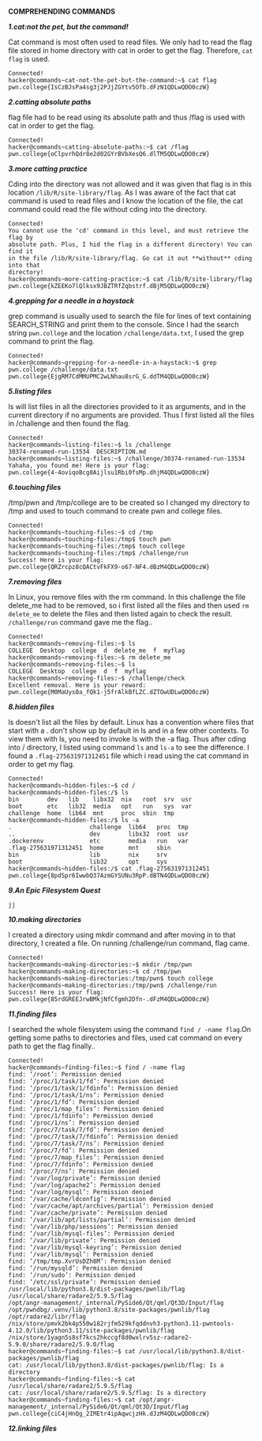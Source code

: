 **COMPREHENDING COMMANDS**

***1.cat:not the pet, but the command!***

Cat command is most often used to read files. We only had to read the flag file stored in home directory with cat in order to get the flag. Therefore, ```cat flag``` is used.

```
Connected!
hacker@commands~cat-not-the-pet-but-the-command:~$ cat flag
pwn.college{IsCzBJsPa4sg3j2PJjZGYtv5Ofb.dFzN1QDLwQDO0czW}
```

***2.catting absolute paths***

flag file had to be read using its absolute path and thus /flag is used with cat in order to get the flag.

```
Connected!
hacker@commands~catting-absolute-paths:~$ cat /flag
pwn.college{oClpvrhQdr8e2d02GYrBVbXesQ6.dlTM5QDLwQDO0czW}
```

***3.more catting practice***

Cding into the directory was not allowed and it was given that flag is in this location ```/lib/R/site-library/flag```. As I was aware of the fact that cat command is used to read files and I know the location of the file, the cat command could read the file without cding into the directory. 

```
Connected!
You cannot use the 'cd' command in this level, and must retrieve the flag by
absolute path. Plus, I hid the flag in a different directory! You can find it
in the file /lib/R/site-library/flag. Go cat it out **without** cding into that
directory!
hacker@commands~more-catting-practice:~$ cat /lib/R/site-library/flag
pwn.college{kZEEKo7lQlksx9JBZTRfZqbstrf.dBjM5QDLwQDO0czW}
```

***4.grepping for a needle in a haystack***

grep command is usually used to search the file for lines of text containing SEARCH_STRING and print them to the console. Since I had the search string ```pwn.college``` and the location ```/challenge/data.txt```, I used the grep command to print the flag.

```
Connected!
hacker@commands~grepping-for-a-needle-in-a-haystack:~$ grep pwn.college /challenge/data.txt
pwn.college{EjgRM7CdMMUPMC2wLNhau8srG_G.ddTM4QDLwQDO0czW}
```

***5.listing files***

ls will list files in all the directories provided to it as arguments, and in the current directory if no arguments are provided. Thus I first listed all the files in /challenge and then found the flag.
```
Connected!
hacker@commands~listing-files:~$ ls /challenge
30374-renamed-run-13534  DESCRIPTION.md
hacker@commands~listing-files:~$ /challenge/30374-renamed-run-13534
Yahaha, you found me! Here is your flag:
pwn.college{4-4oviqoBcg8Aijlsu1Rbi0fsMp.dhjM4QDLwQDO0czW}
```

***6.touching files***

/tmp/pwn and /tmp/college are to be created so I changed my directory to /tmp and used to touch command to create pwn and college files.
```
Connected!
hacker@commands~touching-files:~$ cd /tmp
hacker@commands~touching-files:/tmp$ touch pwn
hacker@commands~touching-files:/tmp$ touch college
hacker@commands~touching-files:/tmp$ /challenge/run
Success! Here is your flag:
pwn.college{QRZrcpz8cQACtvFkFX9-o67-NF4.dBzM4QDLwQDO0czW}
```

***7.removing files***

In Linux, you remove files with the rm command. In this challenge the file delete_me had to be removed, so i first listed all the files and then used ```rm delete_me``` to delete the files and then listed again to check the result. ```/challenge/run``` command gave me the flag..

```
Connected!
hacker@commands~removing-files:~$ ls
COLLEGE  Desktop  college  d  delete_me  f  myflag
hacker@commands~removing-files:~$ rm delete_me
hacker@commands~removing-files:~$ ls
COLLEGE  Desktop  college  d  f  myflag
hacker@commands~removing-files:~$ /challenge/check
Excellent removal. Here is your reward:
pwn.college{M0MaUys0a_fQk1-j5frAlkBfLZC.dZTOwUDLwQDO0czW}
```

***8.hidden files***

ls doesn't list all the files by default. Linux has a convention where files that start with a . don't show up by default in ls and in a few other contexts. To view them with ls, you need to invoke ls with the -a flag. Thus after cding into / directory, I listed using command ```ls``` and ```ls-a``` to see the difference. I found a ```.flag-275631971312451``` file which i read using the cat command in order to get my flag.

```
Connected!
hacker@commands~hidden-files:~$ cd /
hacker@commands~hidden-files:/$ ls
bin        dev   lib    libx32  nix   root  srv  usr
boot       etc   lib32  media   opt   run   sys  var
challenge  home  lib64  mnt     proc  sbin  tmp
hacker@commands~hidden-files:/$ ls -a
.                      challenge  lib64   proc  tmp
..                     dev        libx32  root  usr
.dockerenv             etc        media   run   var
.flag-275631971312451  home       mnt     sbin
bin                    lib        nix     srv
boot                   lib32      opt     sys
hacker@commands~hidden-files:/$ cat .flag-275631971312451
pwn.college{8pdSpr6IwwbQ37AzmGYSUNu3RpP.dBTN4QDLwQDO0czW}
```

***9.An Epic Filesystem Quest***

```
jj
```


***10.making directories***

I created a directory using mkdir command and after moving in to that directory, I created a file. On running /challenge/run command, flag came.

```
Connected!
hacker@commands~making-directories:~$ mkdir /tmp/pwn
hacker@commands~making-directories:~$ cd /tmp/pwn
hacker@commands~making-directories:/tmp/pwn$ touch college
hacker@commands~making-directories:/tmp/pwn$ /challenge/run
Success! Here is your flag:
pwn.college{85rdGREEJrwBMkjNfCfgmh2Dfn-.dFzM4QDLwQDO0czW}
```

***11.finding files***

I searched the whole filesystem using the command ```find / -name flag```.On getting some paths to directories and files, used cat command on every path to get the flag finally..

```
Connected!
hacker@commands~finding-files:~$ find / -name flag
find: ‘/root’: Permission denied
find: ‘/proc/1/task/1/fd’: Permission denied
find: ‘/proc/1/task/1/fdinfo’: Permission denied
find: ‘/proc/1/task/1/ns’: Permission denied
find: ‘/proc/1/fd’: Permission denied
find: ‘/proc/1/map_files’: Permission denied
find: ‘/proc/1/fdinfo’: Permission denied
find: ‘/proc/1/ns’: Permission denied
find: ‘/proc/7/task/7/fd’: Permission denied
find: ‘/proc/7/task/7/fdinfo’: Permission denied
find: ‘/proc/7/task/7/ns’: Permission denied
find: ‘/proc/7/fd’: Permission denied
find: ‘/proc/7/map_files’: Permission denied
find: ‘/proc/7/fdinfo’: Permission denied
find: ‘/proc/7/ns’: Permission denied
find: ‘/var/log/private’: Permission denied
find: ‘/var/log/apache2’: Permission denied
find: ‘/var/log/mysql’: Permission denied
find: ‘/var/cache/ldconfig’: Permission denied
find: ‘/var/cache/apt/archives/partial’: Permission denied
find: ‘/var/cache/private’: Permission denied
find: ‘/var/lib/apt/lists/partial’: Permission denied
find: ‘/var/lib/php/sessions’: Permission denied
find: ‘/var/lib/mysql-files’: Permission denied
find: ‘/var/lib/private’: Permission denied
find: ‘/var/lib/mysql-keyring’: Permission denied
find: ‘/var/lib/mysql’: Permission denied
find: ‘/tmp/tmp.XvrUsDZh8M’: Permission denied
find: ‘/run/mysqld’: Permission denied
find: ‘/run/sudo’: Permission denied
find: ‘/etc/ssl/private’: Permission denied
/usr/local/lib/python3.8/dist-packages/pwnlib/flag
/usr/local/share/radare2/5.9.5/flag
/opt/angr-management/_internal/PySide6/Qt/qml/Qt3D/Input/flag
/opt/pwndbg/.venv/lib/python3.8/site-packages/pwnlib/flag
/opt/radare2/libr/flag
/nix/store/pmvk2bk4p550w182rjfm529kfqddnvh3-python3.11-pwntools-4.12.0/lib/python3.11/site-packages/pwnlib/flag
/nix/store/1yagn5s8sf7kcs2hkccgf8d0wxlrv5sz-radare2-5.9.0/share/radare2/5.9.0/flag
hacker@commands~finding-files:~$ cat /usr/local/lib/python3.8/dist-packages/pwnlib/flag
cat: /usr/local/lib/python3.8/dist-packages/pwnlib/flag: Is a directory
hacker@commands~finding-files:~$ cat /usr/local/share/radare2/5.9.5/flag
cat: /usr/local/share/radare2/5.9.5/flag: Is a directory
hacker@commands~finding-files:~$ cat /opt/angr-management/_internal/PySide6/Qt/qml/Qt3D/Input/flag
pwn.college{ciC4jHnQg_2IMEtr4ipAqwcjzHk.dJzM4QDLwQDO0czW}
```

***12.linking files***

```

